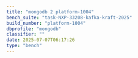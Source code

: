 ```yaml
---
title: "mongodb 2 platform-1004"
bench_suite: "task-NXP-33208-kafka-kraft-2025"
build_number: "platform-1004"
dbprofile: "mongodb"
classifier: ""
date: 2025-07-07T06:17:26
type: "bench"
---
```

